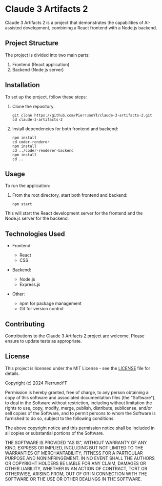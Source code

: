 # Claude 3 Artifacts 2

Claude 3 Artifacts 2 is a project that demonstrates the capabilities of AI-assisted development, combining a React frontend with a Node.js backend.

## Project Structure

The project is divided into two main parts:

1. Frontend (React application)
2. Backend (Node.js server)

## Installation

To set up the project, follow these steps:

1. Clone the repository:
   ```
   git clone https://github.com/PierrunoYT/claude-3-artifacts-2.git
   cd claude-3-artifacts-2
   ```

2. Install dependencies for both frontend and backend:
   ```
   npm install
   cd coder-renderer
   npm install
   cd ../coder-renderer-backend
   npm install
   cd ..
   ```

## Usage

To run the application:

1. From the root directory, start both frontend and backend:
   ```
   npm start
   ```

This will start the React development server for the frontend and the Node.js server for the backend.

## Technologies Used

- Frontend:
  - React
  - CSS

- Backend:
  - Node.js
  - Express.js

- Other:
  - npm for package management
  - Git for version control

## Contributing

Contributions to the Claude 3 Artifacts 2 project are welcome. Please ensure to update tests as appropriate.

## License

This project is licensed under the MIT License - see the [LICENSE](LICENSE) file for details.

Copyright (c) 2024 PierrunoYT

Permission is hereby granted, free of charge, to any person obtaining a copy of this software and associated documentation files (the "Software"), to deal in the Software without restriction, including without limitation the rights to use, copy, modify, merge, publish, distribute, sublicense, and/or sell copies of the Software, and to permit persons to whom the Software is furnished to do so, subject to the following conditions:

The above copyright notice and this permission notice shall be included in all copies or substantial portions of the Software.

THE SOFTWARE IS PROVIDED "AS IS", WITHOUT WARRANTY OF ANY KIND, EXPRESS OR IMPLIED, INCLUDING BUT NOT LIMITED TO THE WARRANTIES OF MERCHANTABILITY, FITNESS FOR A PARTICULAR PURPOSE AND NONINFRINGEMENT. IN NO EVENT SHALL THE AUTHORS OR COPYRIGHT HOLDERS BE LIABLE FOR ANY CLAIM, DAMAGES OR OTHER LIABILITY, WHETHER IN AN ACTION OF CONTRACT, TORT OR OTHERWISE, ARISING FROM, OUT OF OR IN CONNECTION WITH THE SOFTWARE OR THE USE OR OTHER DEALINGS IN THE SOFTWARE.